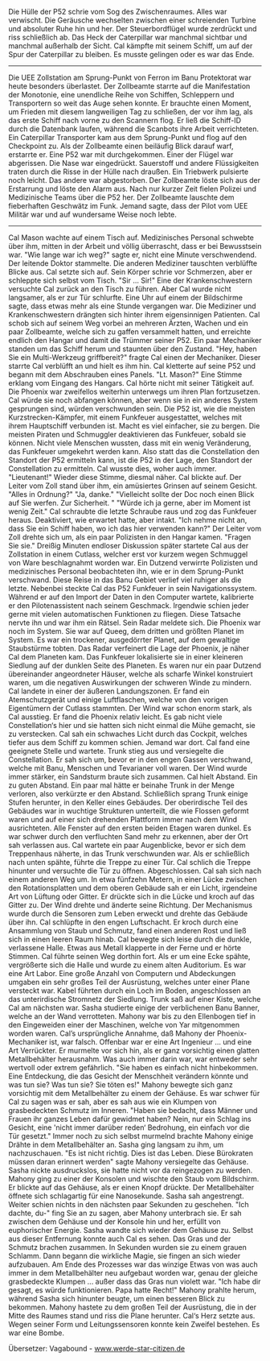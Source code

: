 Die Hülle der P52 schrie vom Sog des Zwischenraumes. Alles war verwischt. Die Geräusche wechselten zwischen einer schreienden Turbine und absoluter Ruhe hin und her. Der Steuerbordflügel wurde zerdrückt und riss schließlich ab. Das Heck der Caterpillar war manchmal sichtbar und manchmal außerhalb der Sicht. Cal kämpfte mit seinem Schiff, um auf der Spur der Caterpillar zu bleiben. Es musste gelingen oder es war das Ende.
*  *  *  *  *
Die UEE Zollstation am Sprung-Punkt von Ferron im Banu Protektorat war heute besonders überlastet. Der Zollbeamte starrte auf die Manifestation der Monotonie, eine unendliche Reihe von Schiffen, Schleppern und Transportern so weit das Auge sehen konnte.
Er brauchte einen Moment, um Frieden mit diesem langweiligen Tag zu schließen, der vor ihm lag, als das erste Schiff nach vorne zu den Scannern flog. Er ließ die Schiff-ID durch die Datenbank laufen, während die Scanbots ihre Arbeit verrichteten.
Ein Caterpillar Transporter kam aus dem Sprung-Punkt und flog auf den Checkpoint zu. Als der Zollbeamte einen beiläufig Blick darauf warf, erstarrte er.
Eine P52 war mit durchgekommen. Einer der Flügel war abgerissen. Die Nase war eingedrückt. Sauerstoff und andere Flüssigkeiten traten durch die Risse in der Hülle nach draußen. Ein Triebwerk pulsierte noch leicht. Das andere war abgestorben.
Der Zollbeamte löste sich aus der Erstarrung und löste den Alarm aus.
Nach nur kurzer Zeit fielen Polizei und Medizinische Teams über die P52 her. Der Zollbeamte lauschte dem fieberhaften Geschwätz im Funk. Jemand sagte, dass der Pilot vom UEE Militär war und auf wundersame Weise noch lebte.
*  *  *  *  *
Cal Mason wachte auf einem Tisch auf. Medizinisches Personal schwebte über ihm, mitten in der Arbeit und völlig überrascht, dass er bei Bewusstsein war.
"Wie lange war ich weg?" sagte er, nicht eine Minute verschwendend. Der leitende Doktor stammelte. Die anderen Mediziner tauschten verblüffte Blicke aus. Cal setzte sich auf. Sein Körper schrie vor Schmerzen, aber er schleppte sich selbst vom Tisch.
"Sir ... Sir!" Eine der Krankenschwestern versuchte Cal zurück an den Tisch zu führen. Aber Cal wurde nicht langsamer, als er zur Tür schlurfte. Eine Uhr auf einem der Bildschirme sagte, dass etwas mehr als eine Stunde vergangen war. Die Mediziner und Krankenschwestern drängten sich hinter ihrem eigensinnigen Patienten.
Cal schob sich auf seinem Weg vorbei an mehreren Ärzten, Wachen und ein paar Zollbeamte, welche sich zu gaffen versammelt hatten, und erreichte endlich den Hangar und damit die Trümmer seiner P52. Ein paar Mechaniker standen um das Schiff herum und staunten über den Zustand.
"Hey, haben Sie ein Multi-Werkzeug griffbereit?" fragte Cal einen der Mechaniker. Dieser starrte Cal verblüfft an und hielt es ihm hin. Cal kletterte auf seine P52 und begann mit dem Abschrauben eines Panels.
"Lt. Mason?" Eine Stimme erklang vom Eingang des Hangars. Cal hörte nicht mit seiner Tätigkeit auf. Die Phoenix war zweifellos weiterhin unterwegs um ihren Plan fortzusetzen. Cal würde sie noch abfangen können, aber wenn sie in ein anderes System gesprungen sind, würden verschwunden sein.
Die P52 ist, wie die meisten Kurzstrecken-Kämpfer, mit einem Funkfeuer ausgestattet, welches mit ihrem Hauptschiff verbunden ist. Macht es viel einfacher, sie zu bergen. Die meisten Piraten und Schmuggler deaktivieren das Funkfeuer, sobald sie können. Nicht viele Menschen wussten, dass mit ein wenig Veränderung, das Funkfeuer umgekehrt werden kann. Also statt das die Constellation den Standort der P52 ermitteln kann, ist die P52 in der Lage, den Standort der Constellation zu ermitteln. Cal wusste dies, woher auch immer.
"Lieutenant!" Wieder diese Stimme, diesmal näher. Cal blickte auf. Der Leiter vom Zoll stand über ihm, ein amüsiertes Grinsen auf seinem Gesicht. "Alles in Ordnung?"
"Ja, danke."
"Vielleicht sollte der Doc noch einen Blick auf Sie werfen. Zur Sicherheit. "
"Würde ich ja gerne, aber im Moment ist wenig Zeit." Cal schraubte die letzte Schraube raus und zog das Funkfeuer heraus. Deaktiviert, wie erwartet hatte, aber intakt. "Ich nehme nicht an, dass Sie ein Schiff haben, wo ich das hier verwenden kann?"
Der Leiter vom Zoll drehte sich um, als ein paar Polizisten in den Hangar kamen.
"Fragen Sie sie."
Dreißig Minuten endloser Diskussion später startete Cal aus der Zollstation in einem Cutlass, welcher erst vor kurzem wegen Schmuggel von Ware beschlagnahmt worden war. Ein Dutzend verwirrte Polizisten und medizinisches Personal beobachteten ihn, wie er in dem Sprung-Punkt verschwand.
Diese Reise in das Banu Gebiet verlief viel ruhiger als die letzte. Nebenbei steckte Cal das P52 Funkfeuer in sein Navigationssystem. Während er auf den Import der Daten in den Computer wartete, kalibrierte er den Pilotenassistent nach seinem Geschmack. Irgendwie schien jeder gerne mit vielen automatischen Funktionen zu fliegen. Diese Tatsache nervte ihn und war ihm ein Rätsel.
Sein Radar meldete sich. Die Phoenix war noch im System. Sie war auf Queeg, dem dritten und größten Planet im System. Es war ein trockener, ausgedörrter Planet, auf dem gewaltige Staubstürme tobten. Das Radar verfeinert die Lage der Phoenix, je näher Cal dem Planeten kam. Das Funkfeuer lokalisierte sie in einer kleineren Siedlung auf der dunklen Seite des Planeten. Es waren nur ein paar Dutzend übereinander angeordneter Häuser, welche als scharfe Winkel konstruiert waren, um die negativen Auswirkungen der schweren Winde zu mindern.
Cal landete in einer der äußeren Landungszonen. Er fand ein Atemschutzgerät und einige Luftflaschen, welche von den vorigen Eigentümern der Cutlass stammten. Der Wind war schon enorm stark, als Cal ausstieg.
Er fand die Phoenix relativ leicht. Es gab nicht viele Constellation‘s hier und sie hatten sich nicht einmal die Mühe gemacht, sie zu verstecken. Cal sah ein schwaches Licht durch das Cockpit, welches tiefer aus dem Schiff zu kommen schien. Jemand war dort. Cal fand eine geeignete Stelle und wartete.
Trunk stieg aus und versiegelte die Constellation. Er sah sich um, bevor er in den engen Gassen verschwand, welche mit Banu, Menschen und Tevarianer voll waren. Der Wind wurde immer stärker, ein Sandsturm braute sich zusammen. Cal hielt Abstand. Ein zu guten Abstand. Ein paar mal hätte er beinahe Trunk in der Menge verloren, also verkürzte er den Abstand.
Schließlich sprang Trunk einige Stufen herunter, in den Keller eines Gebäudes. Der oberirdische Teil des Gebäudes war in wuchtige Strukturen unterteilt, die wie Flossen geformt waren und auf einer sich drehenden Plattform immer nach dem Wind ausrichteten. Alle Fenster auf den ersten beiden Etagen waren dunkel. Es war schwer durch den verfluchten Sand mehr zu erkennen, aber der Ort sah verlassen aus.
Cal wartete ein paar Augenblicke, bevor er sich dem Treppenhaus näherte, in das Trunk verschwunden war. Als er schließlich nach unten spähte, führte die Treppe zu einer Tür. Cal schlich die Treppe hinunter und versuchte die Tür zu öffnen. Abgeschlossen.
Cal sah sich nach einem anderen Weg um. In etwa fünfzehn Metern, in einer Lücke zwischen den Rotationsplatten und dem oberen Gebäude sah er ein Licht, irgendeine Art von Lüftung oder Gitter.
Er drückte sich in die Lücke und kroch auf das Gitter zu. Der Wind drehte und änderte seine Richtung. Der Mechanismus wurde durch die Sensoren zum Leben erweckt und drehte das Gebäude über ihn.
Cal schlüpfte in den engen Luftschacht. Er kroch durch eine Ansammlung von Staub und Schmutz, fand einen anderen Rost und ließ sich in einen leeren Raum hinab. Cal bewegte sich leise durch die dunkle, verlassene Halle. Etwas aus Metall klapperte in der Ferne und er hörte Stimmen. Cal führte seinen Weg dorthin fort.
Als er um eine Ecke spähte, vergrößerte sich die Halle und wurde zu einem alten Auditorium. Es war eine Art Labor. Eine große Anzahl von Computern und Abdeckungen umgaben ein sehr großes Teil der Ausrüstung, welches unter einer Plane versteckt war. Kabel führten durch ein Loch im Boden, angeschlossen an das unterirdische Stromnetz der Siedlung.
Trunk saß auf einer Kiste, welche Cal am nächsten war. Sasha studierte einige der verblichenen Banu Banner, welche an der Wand verrotteten. Mahony war bis zu den Ellenbogen tief in den Eingeweiden einer der Maschinen, welche von Yar mitgenommen worden waren.
Cal’s ursprüngliche Annahme, daß Mahony der Phoenix-Mechaniker ist, war falsch. Offenbar war er eine Art Ingenieur ... und eine Art Verrückter. Er murmelte vor sich hin, als er ganz vorsichtig einen glatten Metallbehälter herausnahm. Was auch immer darin war, war entweder sehr wertvoll oder extrem gefährlich.
"Sie haben es einfach nicht hinbekommen. Eine Entdeckung, die das Gesicht der Menschheit verändern könnte und was tun sie? Was tun sie? Sie töten es!" Mahony bewegte sich ganz vorsichtig mit dem Metallbehälter zu einem der Gehäuse. Es war schwer für Cal zu sagen was er sah, aber es sah aus wie ein Klumpen von grasbedeckten Schmutz im Inneren. "Haben sie bedacht, dass Männer und Frauen ihr ganzes Leben dafür gewidmet haben? Nein, nur ein Schlag ins Gesicht, eine 'nicht immer darüber reden‘ Bedrohung, ein einfach vor die Tür gesetzt."
Immer noch zu sich selbst murmelnd brachte Mahony einige Drähte in dem Metallbehälter an. Sasha ging langsam zu ihm, um nachzuschauen. "Es ist nicht richtig. Dies ist das Leben. Diese Bürokraten müssen daran erinnert werden" sagte Mahony versiegelte das Gehäuse. Sasha nickte ausdruckslos, sie hatte nicht vor da reingezogen zu werden.
Mahony ging zu einer der Konsolen und wischte den Staub vom Bildschirm. Er blickte auf das Gehäuse, als er einen Knopf drückte. Der Metallbehälter öffnete sich schlagartig für eine Nanosekunde. Sasha sah angestrengt. Weiter schien nichts in den nächsten paar Sekunden zu geschehen.
"Ich dachte, du-" fing Sie an zu sagen, aber Mahony unterbrach sie. Er sah zwischen dem Gehäuse und der Konsole hin und her, erfüllt von euphorischer Energie. Sasha wandte sich wieder dem Gehäuse zu. Selbst aus dieser Entfernung konnte auch Cal es sehen.
Das Gras und der Schmutz brachen zusammen. In Sekunden wurden sie zu einem grauen Schlamm. Dann begann die wirkliche Magie, sie fingen an sich wieder aufzubauen. Am Ende des Prozesses war das winzige Etwas von was auch immer in dem Metallbehälter neu aufgebaut worden war, genau der gleiche grasbedeckte Klumpen ... außer dass das Gras nun violett war.
"Ich habe dir gesagt, es würde funktionieren. Papa hatte Recht!" Mahony prahlte herum, während Sasha sich hinunter beugte, um einen besseren Blick zu bekommen.
Mahony hastete zu dem großen Teil der Ausrüstung, die in der Mitte des Raumes stand und riss die Plane herunter. Cal‘s Herz setzte aus.
Wegen seiner Form und Leitungssensoren konnte kein Zweifel bestehen.
Es war eine Bombe.

Übersetzer: Vagabound - www.werde-star-citizen.de
